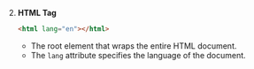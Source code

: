 2. **HTML Tag**
   ```html
   <html lang="en"></html>
   ```
   - The root element that wraps the entire HTML document.
   - The `lang` attribute specifies the language of the document.